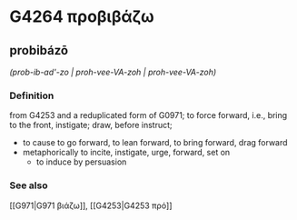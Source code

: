 # G4264 προβιβάζω

## probibázō

_(prob-ib-ad'-zo | proh-vee-VA-zoh | proh-vee-VA-zoh)_

### Definition

from G4253 and a reduplicated form of G0971; to force forward, i.e., bring to the front, instigate; draw, before instruct; 

- to cause to go forward, to lean forward, to bring forward, drag forward
- metaphorically to incite, instigate, urge, forward, set on
  - to induce by persuasion

### See also

[[G971|G971 βιάζω]], [[G4253|G4253 πρό]]
